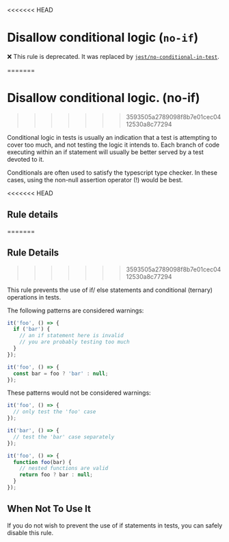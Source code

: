 <<<<<<< HEAD
# Disallow conditional logic (`no-if`)

❌ This rule is deprecated. It was replaced by
[`jest/no-conditional-in-test`](no-conditional-in-test.md).

<!-- end auto-generated rule header -->
=======
# Disallow conditional logic. (no-if)
>>>>>>> 3593505a2789098f8b7e01cec0412530a8c77294

Conditional logic in tests is usually an indication that a test is attempting to
cover too much, and not testing the logic it intends to. Each branch of code
executing within an if statement will usually be better served by a test devoted
to it.

Conditionals are often used to satisfy the typescript type checker. In these
cases, using the non-null assertion operator (!) would be best.

<<<<<<< HEAD
## Rule details
=======
## Rule Details
>>>>>>> 3593505a2789098f8b7e01cec0412530a8c77294

This rule prevents the use of if/ else statements and conditional (ternary)
operations in tests.

The following patterns are considered warnings:

```js
it('foo', () => {
  if ('bar') {
    // an if statement here is invalid
    // you are probably testing too much
  }
});

it('foo', () => {
  const bar = foo ? 'bar' : null;
});
```

These patterns would not be considered warnings:

```js
it('foo', () => {
  // only test the 'foo' case
});

it('bar', () => {
  // test the 'bar' case separately
});

it('foo', () => {
  function foo(bar) {
    // nested functions are valid
    return foo ? bar : null;
  }
});
```

## When Not To Use It

If you do not wish to prevent the use of if statements in tests, you can safely
disable this rule.
